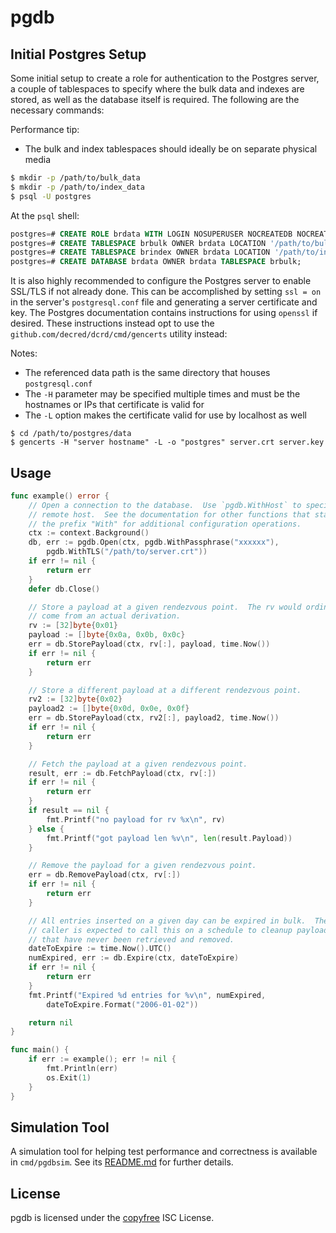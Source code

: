 pgdb
====

## Initial Postgres Setup

Some initial setup to create a role for authentication to the Postgres server, a
couple of tablespaces to specify where the bulk data and indexes are stored, as
well as the database itself is required.  The following are the necessary
commands:

Performance tip:

* The bulk and index tablespaces should ideally be on separate physical media

```sh
$ mkdir -p /path/to/bulk_data
$ mkdir -p /path/to/index_data
$ psql -U postgres
```

At the `psql` shell:
```sql
postgres=# CREATE ROLE brdata WITH LOGIN NOSUPERUSER NOCREATEDB NOCREATEROLE NOINHERIT NOREPLICATION CONNECTION LIMIT -1 PASSWORD 'xxxxxx';
postgres=# CREATE TABLESPACE brbulk OWNER brdata LOCATION '/path/to/bulk_data';
postgres=# CREATE TABLESPACE brindex OWNER brdata LOCATION '/path/to/index_data';
postgres=# CREATE DATABASE brdata OWNER brdata TABLESPACE brbulk;
```

It is also highly recommended to configure the Postgres server to enable SSL/TLS
if not already done.  This can be accomplished by setting `ssl = on` in the
server's `postgresql.conf` file and generating a server certificate and key.
The Postgres documentation contains instructions for using `openssl` if desired.
These instructions instead opt to use the `github.com/decred/dcrd/cmd/gencerts`
utility instead:

Notes:

* The referenced data path is the same directory that houses `postgresql.conf`
* The `-H` parameter may be specified multiple times and must be the hostnames
  or IPs that certificate is valid for
* The `-L` option makes the certificate valid for use by localhost as well

```
$ cd /path/to/postgres/data
$ gencerts -H "server hostname" -L -o "postgres" server.crt server.key
```

## Usage

```Go
func example() error {
	// Open a connection to the database.  Use `pgdb.WithHost` to specify a
	// remote host.  See the documentation for other functions that start with
	// the prefix "With" for additional configuration operations.
	ctx := context.Background()
	db, err := pgdb.Open(ctx, pgdb.WithPassphrase("xxxxxx"),
		pgdb.WithTLS("/path/to/server.crt"))
	if err != nil {
		return err
	}
	defer db.Close()

	// Store a payload at a given rendezvous point.  The rv would ordinarily
	// come from an actual derivation.
	rv := [32]byte{0x01}
	payload := []byte{0x0a, 0x0b, 0x0c}
	err = db.StorePayload(ctx, rv[:], payload, time.Now())
	if err != nil {
		return err
	}

	// Store a different payload at a different rendezvous point.
	rv2 := [32]byte{0x02}
	payload2 := []byte{0x0d, 0x0e, 0x0f}
	err = db.StorePayload(ctx, rv2[:], payload2, time.Now())
	if err != nil {
		return err
	}

	// Fetch the payload at a given rendezvous point.
	result, err := db.FetchPayload(ctx, rv[:])
	if err != nil {
		return err
	}
	if result == nil {
		fmt.Printf("no payload for rv %x\n", rv)
	} else {
		fmt.Printf("got payload len %v\n", len(result.Payload))
	}

	// Remove the payload for a given rendezvous point.
	err = db.RemovePayload(ctx, rv[:])
	if err != nil {
		return err
	}

	// All entries inserted on a given day can be expired in bulk.  The
	// caller is expected to call this on a schedule to cleanup payloads
	// that have never been retrieved and removed.
	dateToExpire := time.Now().UTC()
	numExpired, err := db.Expire(ctx, dateToExpire)
	if err != nil {
		return err
	}
	fmt.Printf("Expired %d entries for %v\n", numExpired,
		dateToExpire.Format("2006-01-02"))

	return nil
}

func main() {
	if err := example(); err != nil {
		fmt.Println(err)
		os.Exit(1)
	}
}
```

## Simulation Tool

A simulation tool for helping test performance and correctness is available in
`cmd/pgdbsim`.  See its [README.md](./cmd/pgdbsim/README.md) for further
details.

## License

pgdb is licensed under the [copyfree](http://copyfree.org) ISC License.
